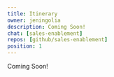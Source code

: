 ```yaml
---
title: Itinerary
owner: jeningolia
description: Coming Soon!
chat: [sales-enablement]
repos: [github/sales-enablement]
position: 1
---
```


Coming Soon!
